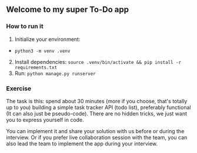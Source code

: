 ## Welcome to my super To-Do app

### How to run it

1. Initialize your environment: 
  - `python3 -m venv .venv`
2. Install dependencies: `source .venv/bin/activate && pip install -r requirements.txt`
3. Run: `python manage.py runserver`


### Exercise

The task is this: spend about 30 minutes (more if you choose, that's totally up to you) building a simple task tracker API (todo list), preferably functional (It can also just be pseudo-code). There are no hidden tricks, we just want you to express yourself in code.

You can implement it and share your solution with us before or during the interview. Or if you prefer live collaboration session with the team, you can also lead the team to implement the app during your interview.

